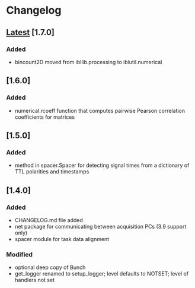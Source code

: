 # Changelog
## [Latest](https://github.com/int-brain-lab/iblutil/commits/main) [1.7.0]

### Added

- bincount2D moved from ibllib.processing to iblutil.numerical

## [1.6.0]

### Added

- numerical.rcoeff function that computes pairwise Pearson correlation coefficients for matrices

## [1.5.0]

### Added

- method in spacer.Spacer for detecting signal times from a dictionary of TTL polarities and timestamps

## [1.4.0]

### Added

- CHANGELOG.md file added
- net package for communicating between acquisition PCs (3.9 support only)
- spacer module for task data alignment

### Modified

- optional deep copy of Bunch
- get_logger renamed to setup_logger; level defaults to NOTSET; level of handlers not set
